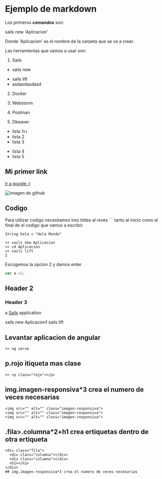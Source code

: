 

# Ejemplo de markdown

Los primeros **comandos** son:

sails new 'Aplicacion'

Donde 'Aplicacion' es el nombre de la carpeta que se va a crear.


Las herramientas que vamos a usar son:

1. Sails
  * sails new
  - sails lift
  - asdasdasdasd
2. Docker
  
3. Webstorm
4. Postman
5. Dbeaver

- lista 1รง
- lista 2
- lista 3
* lista 4
* lista 5 

## Mi primer link 

[Ir a google :)](https://www.google.com)

![imagen de github](https://assets-cdn.github.com/images/modules/open_graph/github-octocat.png)


## Codigo

Para utilizar codigo necesitamos tres tildes al reves  ``` tanto al inicio como al final de el codigo que vamos a escribir.

```
String hola = "Hola Mundo" 
```

```
>> sails new Aplicacion
>> cd Aplicacion
>> sails lift
2
```
Escogemos la opcion 2 y damos enter


```javascript
var a =5;
```
















## Header 2

### Header 3


a [Sails](http://sailsjs.org) application





sails new Aplicacion1
sails lift

## Levantar aplicacion de angular
```
>> ng serve

```
## p.rojo itiqueta mas clase
```
>> <p class="rojo"></p>

```

## img.imagen-responsiva*3 crea el numero de veces necesarias
```
<img src="" alt="" class="imagen-responsiva">
<img src="" alt="" class="imagen-responsiva">
<img src="" alt="" class="imagen-responsiva">
```
## .fila>.columna*2+h1 crea ertiquetas dentro de otra ertiqueta
```
<div class="fila">
  <div class="columna"></div>
  <div class="columna"></div>
  <h1></h1>
</div>
## img.imagen-responsiva*3 crea el numero de veces necesarias
```
